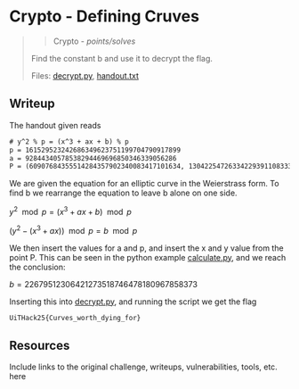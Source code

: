 # Crypto - Defining Cruves

> > Crypto - *points/solves*
>
> Find the constant b and use it to decrypt the flag.
>
> Files: [decrypt.py](../src/decrypt.py), [handout.txt](../src/handout.txt)

## Writeup

The handout given reads

```txt
# y^2 % p = (x^3 + ax + b) % p
p = 161529523242686349623751199704790917899
a = 92844340578538294469696850346339056286
P = (60907684355514284357902340083417101634, 130422547263342293911083337308340969533)
```

We are given the equation for an elliptic curve in the Weierstrass form.
To find b we rearrange the equation to leave b alone on one side.

$y^2 \mod p = (x^3 + ax + b) \mod p$

$(y^2 - (x^3 + ax)) \mod p = b \mod p$

We then insert the values for a and p, and insert the x and y value from the point P.
This can be seen in the python example [calculate.py](calculate.py), and we reach the conclusion:

$b = 22679512306421273518746478180967858373$

Inserting this into [decrypt.py](../src/decrypt.py), and running the script we get the flag

```txt
UiTHack25{Curves_worth_dying_for}
```

## Resources

Include links to the original challenge, writeups, vulnerabilities, tools, etc. here